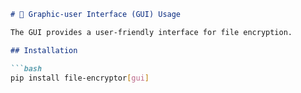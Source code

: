 ```markdown
# 🧰 Graphic-user Interface (GUI) Usage

The GUI provides a user-friendly interface for file encryption.

## Installation

```bash
pip install file-encryptor[gui]